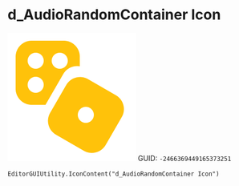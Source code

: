 # d_AudioRandomContainer Icon
![](/img/d_AudioRandomContainer%20Icon.png)
GUID: `-2466369449165373251`
```
EditorGUIUtility.IconContent("d_AudioRandomContainer Icon")
```

